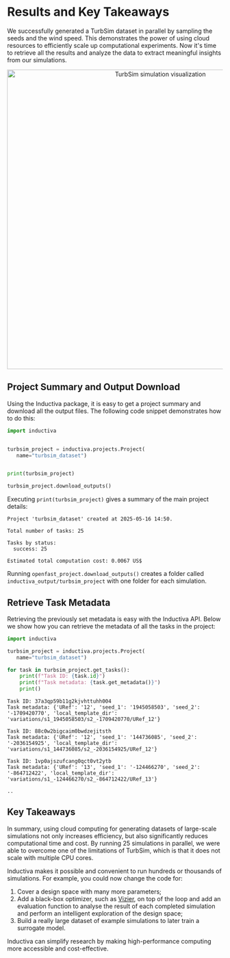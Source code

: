 # Results and Key Takeaways
We successfully generated a TurbSim dataset in parallel by sampling the seeds and the wind speed.
This demonstrates the power of using cloud resources to efficiently scale up computational experiments. 
Now it's time to retrieve all the results and analyze the data to extract meaningful insights from our simulations.

<p align="center"><img src="../../_static/turbsim_animation_30_fps.gif" alt="TurbSim simulation visualization" width="700"></p>

## Project Summary and Output Download
Using the Inductiva package, it is easy to get a project summary and download all the output files. The following code snippet demonstrates how to do this:

```python
import inductiva


turbsim_project = inductiva.projects.Project(
   name="turbsim_dataset")


print(turbsim_project)

turbsim_project.download_outputs()
```

Executing `print(turbsim_project)` gives a summary of the main project details:

```
Project 'turbsim_dataset' created at 2025-05-16 14:50.

Total number of tasks: 25

Tasks by status:
  success: 25

Estimated total computation cost: 0.0067 US$
```

Running `openfast_project.download_outputs()` creates a folder called `inductiva_output/turbsim_project` with one folder for each simulation.

## Retrieve Task Metadata
Retrieving the previously set metadata is easy with the Inductiva API.
Below we show how you can retrieve the metadata of all the tasks in the project:

```python
import inductiva

turbsim_project = inductiva.projects.Project(
   name="turbsim_dataset")

for task in turbsim_project.get_tasks():
    print(f"Task ID: {task.id}")
    print(f"Task metadata: {task.get_metadata()}")
    print()
```

```
Task ID: 37a3qp59b11g2kjvhttuhh004
Task metadata: {'URef': '12', 'seed_1': '1945058503', 'seed_2': '-1709420770', 'local_template_dir': 'variations/s1_1945058503/s2_-1709420770/URef_12'}

Task ID: 88c0w2bigcaim0bwdzejitsth
Task metadata: {'URef': '12', 'seed_1': '144736085', 'seed_2': '-2036154925', 'local_template_dir': 'variations/s1_144736085/s2_-2036154925/URef_12'}

Task ID: 1vp0ajszufcang0qct0vt2ytb
Task metadata: {'URef': '13', 'seed_1': '-124466270', 'seed_2': '-864712422', 'local_template_dir': 'variations/s1_-124466270/s2_-864712422/URef_13'}

..
```

## Key Takeaways
In summary, using cloud computing for generating datasets of large-scale simulations not only increases efficiency, but also significantly reduces computational time and cost. 
By running 25 simulations in parallel, we were able to overcome one of the limitations of TurbSim, which is that it does not scale with multiple CPU cores.

Inductiva makes it possible and convenient to run hundreds or thousands of simulations. For example, you could now change the code for:

1. Cover a design space with many more parameters;
2. Add a black-box optimizer, such as [Vizier](https://github.com/google/vizier),
on top of the loop and add an evaluation function to analyse the result of each completed simulation and perform an intelligent exploration of the design space;
3. Build a really large dataset of example simulations to later train a surrogate model.

Inductiva can simplify research by making high-performance computing more accessible and cost-effective.
